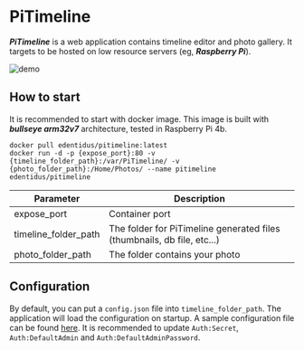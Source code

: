 # PiTimeline
***PiTimeline*** is a web application contains timeline editor and photo gallery. It targets to be hosted on low resource servers (eg, ***Raspberry Pi***).

![demo](doc/demo.gif)

## How to start
It is recommended to start with docker image. This image is built with ***bullseye arm32v7*** architecture, tested in Raspberry Pi 4b.
```
docker pull edentidus/pitimeline:latest
docker run -d -p {expose_port}:80 -v {timeline_folder_path}:/var/PiTimeline/ -v {photo_folder_path}:/Home/Photos/ --name pitimeline edentidus/pitimeline
```

|Parameter|Description|
|---------|-----------|
|expose_port|Container port|
|timeline_folder_path|The folder for PiTimeline generated files (thumbnails, db file, etc...)|
|photo_folder_path|The folder contains your photo|

## Configuration
By default, you can put a ```config.json``` file into ```timeline_folder_path```. The application will load the configuration on startup. A sample configuration file can be found [here](src/PiTimeline/appsettings.json).
It is recommended to update ```Auth:Secret```, ```Auth:DefaultAdmin``` and ```Auth:DefaultAdminPassword```.
